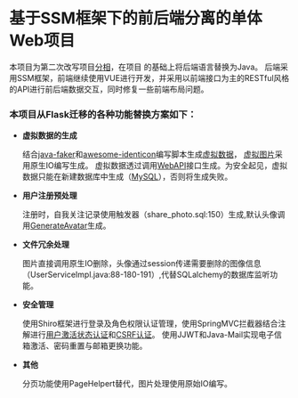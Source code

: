 # 基于SSM框架下的前后端分离的单体Web项目
本项目为第二次改写项目[分相](https://github.com/JoherYu/flask_web_program_social_network)，在项目  的基础上将后端语言替换为Java。
后端采用SSM框架，前端继续使用VUE进行开发，并采用以前端接口为主的RESTful风格的API进行前后端数据交互，同时修复一些前端布局问题。
### 本项目从Flask迁移的各种功能替换方案如下：  
*    **虚拟数据的生成**    

     结合[java-faker](https://github.com/DiUS/java-faker)和[awesome-identicon](https://github.com/superhj1987/awesome-identicon)编写脚本生成[虚拟数据](https://github.com/JoherYu/social-network-SSM-Vue/blob/master/BackEnd/src/main/java/com/sharephoto/service/GenerateFakeDataImpl.java)，
     [虚拟图片](https://github.com/JoherYu/social-network-SSM-Vue/blob/master/BackEnd/src/main/java/com/sharephoto/utils/GenerateImage.java)采用原生IO编写生成。
     虚拟数据透过调用[WebAPI](https://github.com/JoherYu/social-network-SSM-Vue/blob/master/BackEnd/src/main/java/com/sharephoto/controller/FakingItController.java)接口生成。为安全起见，虚拟数据只能在新建数据库中生成（[MySQL](https://github.com/JoherYu/social-network-SSM-Vue/blob/master/share_photo.sql)），否则将生成失败。
*    **用户注册预处理**    

     注册时，自我关注记录使用触发器（share_photo.sql:150）生成,默认头像调用[GenerateAvatar](https://github.com/JoherYu/social-network-SSM-Vue/blob/master/BackEnd/src/main/java/com/sharephoto/utils/GenerateAvatar.java)生成。
*    **文件冗余处理**    

     图片直接调用原生IO删除，头像通过session传递需要删除的图像信息（UserServiceImpl.java:88-180-191）,代替SQLalchemy的数据库监听功能。
*    **安全管理**    

     使用Shiro框架进行登录及角色权限认证管理，使用SpringMVC拦截器结合注解进行[用户激活状态认证](https://github.com/JoherYu/social-network-SSM-Vue/blob/master/BackEnd/src/main/java/com/sharephoto/utils/confirmAnnotationInterceptor.java)和[CSRF认证](https://github.com/JoherYu/social-network-SSM-Vue/blob/master/BackEnd/src/main/java/com/sharephoto/utils/CSRFAnnotationInterceptor.java)。
     使用JJWT和Java-Mail实现电子信箱激活、密码重置与邮箱更换功能。
*    **其他**    

     分页功能使用PageHelpert替代，图片处理使用原始IO编写。
